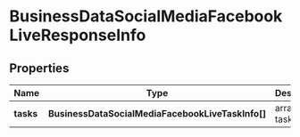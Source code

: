 # BusinessDataSocialMediaFacebookLiveResponseInfo

## Properties

| Name | Type | Description | Notes |
|------------ | ------------- | ------------- | -------------|
**tasks** | **BusinessDataSocialMediaFacebookLiveTaskInfo[]** | array of tasks |[optional]|